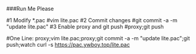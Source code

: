###Run Me Please

#1 Modify *.pac
#vim lite.pac
#2 Commit changes
#git commit -a -m "update lite.pac"
#3 Enable proxy and git push
#proxy;git push

#One Line:
proxy;vim lite.pac;proxy;git commit -a -m "update lite.pac";git push;watch curl -s https://pac.ywboy.top/lite.pac 
